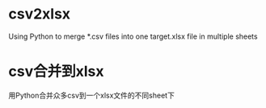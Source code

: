 # csv2xlsx

Using Python to merge *.csv files into one target.xlsx file in multiple sheets 

# csv合并到xlsx

用Python合并众多csv到一个xlsx文件的不同sheet下
